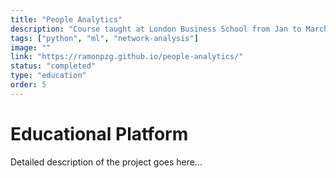 ```yaml
---
title: "People Analytics"
description: "Course taught at London Business School from Jan to March 2021."
tags: ["python", "ml", "network-analysis"]
image: ""
link: "https://ramonpzg.github.io/people-analytics/"
status: "completed"
type: "education"
order: 5
---
```


# Educational Platform

Detailed description of the project goes here... 